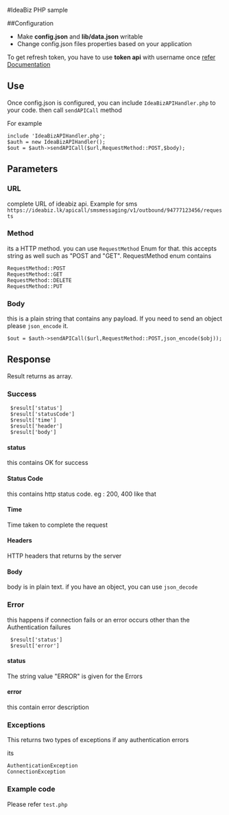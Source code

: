 #IdeaBiz PHP sample

##Configuration
* Make **config.json** and **lib/data.json** writable
* Change config.json files properties based on your application


To get refresh token, you have to use **token api** with username once [ refer Documentation](http://docs.ideabiz.lk/en/Authorization/Authorization%20v1)

## Use
Once config.json is configured, you can include `IdeaBizAPIHandler.php` to your code. then call `sendAPICall` method 

For example

```
include 'IdeaBizAPIHandler.php';
$auth = new IdeaBizAPIHandler();
$out = $auth->sendAPICall($url,RequestMethod::POST,$body);
```

## Parameters
### URL
 complete URL of ideabiz api. Example for sms `https://ideabiz.lk/apicall/smsmessaging/v1/outbound/94777123456/requests`
### Method
 its a HTTP method. you can use `RequestMethod` Enum for that. this accepts string as well such as "POST and "GET". RequestMethod enum contains

```
RequestMethod::POST
RequestMethod::GET
RequestMethod::DELETE
RequestMethod::PUT

```

### Body
this is a plain string that contains any payload. If you need to send an object please `json_encode` it.

```
$out = $auth->sendAPICall($url,RequestMethod::POST,json_encode($obj));

```


## Response
Result returns as array. 

### Success

```
 $result['status'] 
 $result['statusCode'] 
 $result['time']
 $result['header']
 $result['body']

```

#### status 
this contains OK for success

#### Status Code
this contains http status code. eg : 200, 400 like that

#### Time
Time taken to complete the request

#### Headers
HTTP headers that returns by the server

#### Body
body is in plain text. if you have an object, you can use `json_decode` 



### Error
 this happens if connection fails or an error occurs other than the Authentication failures


```
 $result['status'] 
 $result['error'] 
```


#### status 
The string value "ERROR" is given for the Errors

#### error
this contain error description

 
### Exceptions
This returns two types of exceptions if any authentication errors

its
```
AuthenticationException
ConnectionException
```


### Example code
Please refer `test.php`


